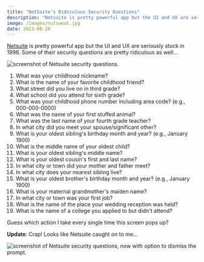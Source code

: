 ```yaml
---
title: "NetSuite’s Ridiculous Security Questions"
description: "Netsuite is pretty powerful app but the UI and UX are seriously stuck in 1996. Some of their security questions are pretty ridiculous as well."
image: /images/nutsweat.jpg
date: 2013-08-20
---
```

[Netsuite](http://netsuite.com/) is pretty powerful app but the UI and UX are seriously stuck in 1996. Some of their security questions are pretty ridiculous as well...

![screenshot of Netsuite security questions.](/images/nutsweat.jpg)

1.  What was your childhood nickname?
2.  What is the name of your favorite childhood friend?
3.  What street did you live on in third grade?
4.  What school did you attend for sixth grade?
5.  What was your childhood phone number including area code? (e.g., 000-000-0000)
6.  What was the name of your first stuffed animal?
7.  What was the last name of your fourth grade teacher?
8.  In what city did you meet your spouse/significant other?
9.  What is your oldest sibling's birthday month and year? (e.g., January 1900)
10. What is the middle name of your oldest child?
11. What is your oldest sibling's middle name?
12. What is your oldest cousin's first and last name?
13. In what city or town did your mother and father meet?
14. In what city does your nearest sibling live?
15. What is your oldest brother's birthday month and year? (e.g., January 1900)
16. What is your maternal grandmother's maiden name?
17. In what city or town was your first job?
18. What is the name of the place your wedding reception was held?
19. What is the name of a college you applied to but didn't attend?

Guess which action I take every single time this screen pops up?

**Update**: Crap! Looks like Netsuite caught on to me...  

![screenshot of Netsuite security questions, now with option to dismiss the prompt.](/images/nutscrape.jpg)
